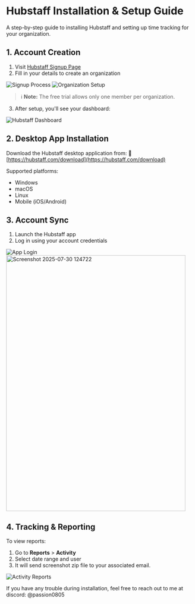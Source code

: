 # Hubstaff Installation & Setup Guide

A step-by-step guide to installing Hubstaff and setting up time tracking for your organization.

## 1. Account Creation

1. Visit [Hubstaff Signup Page](https://app.hubstaff.com/)
2. Fill in your details to create an organization

![Signup Process](https://github.com/user-attachments/assets/39780181-a52d-4f8b-ae52-4ffefd8cb80a)
![Organization Setup](https://github.com/user-attachments/assets/2529e5fd-e59a-4460-b798-f238bc803e54)

> ℹ️ **Note:** The free trial allows only one member per organization.

3. After setup, you'll see your dashboard:

![Hubstaff Dashboard](https://github.com/user-attachments/assets/432d34dd-c5c8-4d0e-8788-b6ac955d76ff)

## 2. Desktop App Installation

Download the Hubstaff desktop application from:
🔗 [https://hubstaff.com/download](https://hubstaff.com/download)

Supported platforms:
- Windows
- macOS
- Linux
- Mobile (iOS/Android)

## 3. Account Sync

1. Launch the Hubstaff app
2. Log in using your account credentials

![App Login](https://github.com/user-attachments/assets/43872fd2-5baf-4d42-85b4-f9d95bbd64b2)
<img width="482" height="688" alt="Screenshot 2025-07-30 124722" src="https://github.com/user-attachments/assets/c49622f3-f404-4180-8dc4-d87f7a521ed5" />


## 4. Tracking & Reporting

To view reports:
1. Go to **Reports** > **Activity**
2. Select date range and user
3. It will send screenshot zip file to your associated email.

![Activity Reports](https://github.com/user-attachments/assets/d2a69d21-ea76-4a12-bc03-f88d9d1b26d8)


If you have any trouble during installation, feel free to reach out to me at discord: @passion0805
